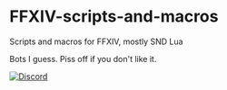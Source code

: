 # FFXIV-scripts-and-macros
Scripts and macros for FFXIV, mostly SND Lua

Bots I guess. Piss off if you don't like it. 

[![Discord](https://discordapp.com/api/guilds/1156078080297816145/embed.png?style=banner2)](https://discord.gg/C9r8Ves44T)
